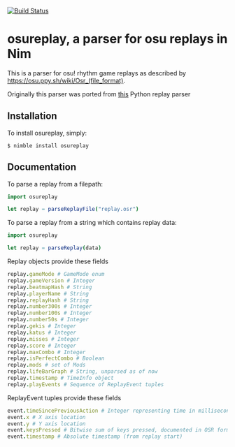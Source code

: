 [![Build Status](https://travis-ci.org/TiberiumN/nim-osureplay.svg?branch=master)](https://travis-ci.org/TiberiumN/nim-osureplay)
# osureplay, a parser for osu replays in Nim

This is a parser for osu! rhythm game replays as described by https://osu.ppy.sh/wiki/Osr_(file_format).

Originally this parser was ported from [this](https://github.com/kszlim/osu-replay-parser) Python replay parser

## Installation
To install osureplay, simply:
```
$ nimble install osureplay
```

## Documentation
To parse a replay from a filepath:
```nim
import osureplay

let replay = parseReplayFile("replay.osr")
```

To parse a replay from a string which contains replay data:
```nim
import osureplay

let replay = parseReplay(data)
```

Replay objects provide these fields
```nim
replay.gameMode # GameMode enum
replay.gameVersion # Integer
replay.beatmapHash # String
replay.playerName # String
replay.replayHash # String
replay.number300s # Integer
replay.number100s # Integer
replay.number50s # Integer
replay.gekis # Integer
replay.katus # Integer
replay.misses # Integer
replay.score # Integer
replay.maxCombo # Integer
replay.isPerfectCombo # Boolean
replay.mods # set of Mods
replay.lifeBarGraph # String, unparsed as of now
replay.timestamp # TimeInfo object
replay.playEvents # Sequence of ReplayEvent tuples
```

ReplayEvent tuples provide these fields
```nim
event.timeSincePreviousAction # Integer representing time in milliseconds
event.x # X axis location
event.y # Y axis location
event.keysPressed # Bitwise sum of keys pressed, documented in OSR format page.
event.timestamp # Absolute timestamp (from replay start)
```
